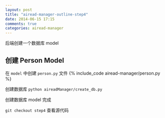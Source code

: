 ```yaml
---
layout: post
title: "airead-manager-outline-step4"
date: 2014-06-15 17:15
comments: true
categories: airead-manager
---
```


后端创建一个数据库 model
<!-- more -->

## 创建 Person Model
在 `model` 中创建 `person.py` 文件
{% include_code airead-manager/person.py %}

创建数据库 `python aireadManager/create_db.py`

创建数据库 model 完成

`git checkout step4` 查看源代码